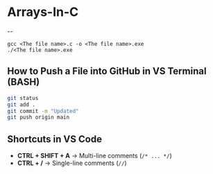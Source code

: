 # Arrays-In-C

--

```To run this file sh
gcc <The file name>.c -o <The file name>.exe
./<The file name>.exe
```

## How to Push a File into GitHub in VS Terminal (BASH)
```sh
git status
git add .
git commit -m "Updated"
git push origin main
```

## Shortcuts in VS Code
- **CTRL + SHIFT + A** → Multi-line comments (`/* ... */`)
- **CTRL + /** → Single-line comments (`//`)
